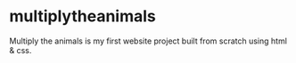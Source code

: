 # multiplytheanimals
Multiply the animals is my first website project built from scratch using html & css.
